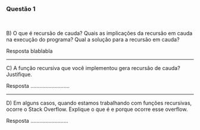 ### Questão 1

<br>

B) O que é recursão de cauda? Quais as implicações da recursão em cauda na execução do programa? Qual a solução para a recursão em cauda?

Resposta blablabla
___
C) A função recursiva que você implementou gera recursão de cauda? Justifique.

Resposta ..........................
___
D) Em alguns casos, quando estamos trabalhando com funções recursivas, ocorre o Stack Overflow. Explique o que é e porque ocorre esse overflow.

Resposta .........................
